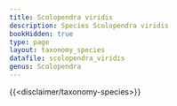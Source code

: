 ```yaml
---
title: Scolopendra viridis
description: Species Scolopendra viridis
bookHidden: true
type: page
layout: taxonomy_species
datafile: scolopendra_viridis
genus: Scolopendra
---
```


{{<disclaimer/taxonomy-species>}}